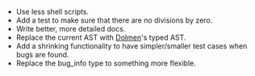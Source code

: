 
- Use less shell scripts.
- Add a test to make sure that there are no divisions by zero.
- Write better, more detailed docs.
- Replace the current AST with [Dolmen](https://github.com/Gbury/dolmen)'s typed AST.
- Add a shrinking functionality to have simpler/smaller test cases when bugs are found.
- Replace the bug_info type to something more flexible.
